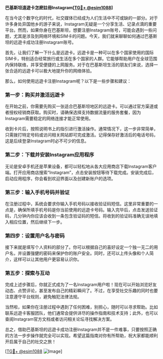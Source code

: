 **巴基斯坦遠遊卡怎麽註冊Instagram[[TG💪+ @esim1088](https://t.me/s/esim1088)]**

在当今这个数字化的时代，社交媒体已经成为人们生活中不可或缺的一部分。对于许多身处异国他乡的游子来说，Instagram无疑是一个分享生活、记录点滴的重要平台。然而，如果你身在巴基斯坦，想要注册Instagram账号，可能会遇到一些问题，尤其是涉及到网络环境和SIM卡的问题。今天，我们就来聊聊如何通过巴基斯坦的远遊卡成功注册Instagram账号。

首先，让我们了解一下什么是远遊卡。远遊卡是一种可以在多个国家使用的国际SIM卡，特别适合经常旅行或生活在多个国家的人群。它能够帮助用户在全球范围内保持联络，并享受便捷的上网服务。对于在巴基斯坦生活的朋友们来说，选择一张合适的远遊卡可以极大地提升你的网络体验。

那么，如何使用远遊卡注册Instagram呢？以下是一些步骤和建议：

### 第一步：购买并激活远遊卡

在开始之前，你需要先购买一张适合巴基斯坦地区的远遊卡。可以通过官方渠道或者授权经销商获取。购买时，请确保选择支持数据流量的服务套餐，因为Instagram需要稳定的网络连接才能正常使用。

收到卡片后，按照说明书上的指引进行激活操作。通常情况下，这一步非常简单，只需拨打特定号码或访问相关网站即可完成激活。记得保存好激活后的电话号码，这是后续登录Instagram时必不可少的信息。

### 第二步：下载并安装Instagram应用程序

无论是安卓手机还是苹果设备，都可以轻松地从各大应用商店下载Instagram客户端。打开应用商店搜索“Instagram”，点击安装按钮等待下载完成。安装完成后，启动应用程序，你会看到欢迎界面以及创建新账户的选项。

### 第三步：输入手机号码并验证

在注册过程中，系统会要求你输入手机号码以接收验证码短信。这里非常重要的一点是，确保所填手机号码是你当前使用的远遊卡号码。输入完毕后，点击发送验证码，几分钟内你应该会收到一条包含验证码的短信。将收到的验证码准确无误地填入相应位置，然后继续下一步。

### 第四步：设置用户名与密码

接下来就是填写个人资料的部分了。你可以根据自己的喜好设定一个独一无二的用户名，并设置强健的密码来保护你的账户安全。同时，还可以上传头像和个人简介，这样可以让其他用户更容易认识你。

### 第五步：探索与互动

完成上述步骤后，你就正式成为了一名Instagram用户啦！现在可以开始浏览好友动态、点赞评论，甚至发布自己的精彩瞬间了。不过，在享受社交乐趣的同时也要注意遵守平台规则，避免触犯法律法规。

当然啦，如果你在注册过程中遇到了任何困难，别担心，随时可以寻求帮助。比如联系远遊卡客服团队，他们通常会提供详尽的操作指南和技术支持；此外，也可以查阅Instagram官方文档或者访问相关论坛寻找解决方案。

总之，借助巴基斯坦的远遊卡成功注册Instagram并不是一件难事，只要按照正确的方法一步步操作就完全可以实现。希望这篇指南对你有所帮助，祝大家都能顺利开启属于自己的社交之旅！

[[TG💪+ @esim1088](https://t.me/s/esim1088) ![Image](https://i.postimg.cc/4NQfJmqS/Snipaste-2025-05-13-00-14-12.png)]